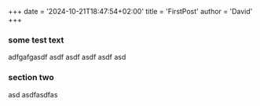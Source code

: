 +++
date = '2024-10-21T18:47:54+02:00'
title = 'FirstPost'
author = 'David'
+++

### some test text

adfgafgasdf asdf asdf asdf asdf asd

### section two 
asd
asdfasdfas